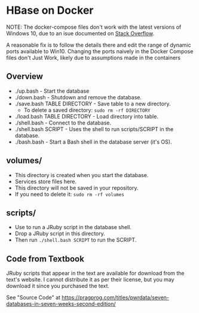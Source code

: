 # HBase on Docker

NOTE: The docker-compose files don't work with the latest versions of Windows 10, due to an isue documented on [Stack Overflow](https://stackoverflow.com/questions/54181219/windows-cant-bind-to-port-above-49690).

A reasonable fix is to follow the details there and edit the range of dynamic ports available to Win10.  Changing the ports naively in the Docker Compose files don't Just Work, likely due to assumptions made in the containers

## Overview

* ./up.bash - Start the database
* ./down.bash - Shutdown and remove the database.
* ./save.bash TABLE DIRECTORY - Save table to a new directory.
    * To delete a saved directory: `sudo rm -rf DIRECTORY`
* ./load.bash TABLE DIRECTORY - Load directory into table.
* ./shell.bash - Connect to the database.
* ./shell.bash SCRIPT - Uses the shell to run scripts/SCRIPT in the database.
* ./bash.bash - Start a Bash shell in the database server (it's OS).

## volumes/

* This directory is created when you start the database.
* Services store files here.
* This directory will not be saved in your repository.
* If you need to delete it: `sudo rm -rf volumes`

## scripts/

* Use to run a JRuby script in the database shell.
* Drop a JRuby script in this directory.
* Then run `./shell.bash SCRIPT` to run the SCRIPT.

## Code from Textbook

JRuby scripts that appear in the text are available for download from the
text's website. I cannot distribute it as per their license, but you may
download it since you purchased the text.

See "Source Code" at <https://pragprog.com/titles/pwrdata/seven-databases-in-seven-weeks-second-edition/>